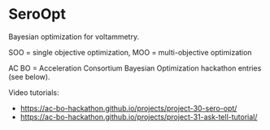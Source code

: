 # SeroOpt
Bayesian optimization for voltammetry. 

SOO = single objective optimization, MOO = multi-objective optimization 

AC BO = Acceleration Consortium Bayesian Optimization hackathon entries (see below).

Video tutorials: 
- https://ac-bo-hackathon.github.io/projects/project-30-sero-opt/
- https://ac-bo-hackathon.github.io/projects/project-31-ask-tell-tutorial/
